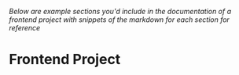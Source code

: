 _Below are example sections you'd include in the documentation of a frontend project with snippets of the markdown for each section for reference_

# Frontend Project

